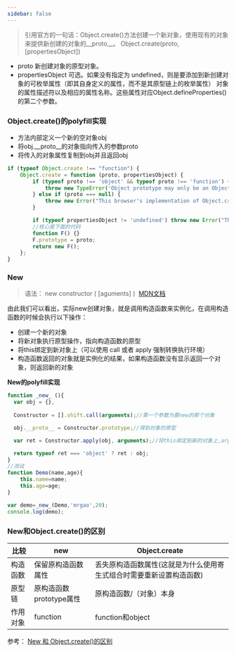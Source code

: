 ```yaml
---
sidebar: false
---
```


> 引用官方的一句话：Object.create()方法创建一个新对象，使用现有的对象来提供新创建的对象的__proto__。 
Object.create(proto, [propertiesObject])
- proto
新创建对象的原型对象。
- propertiesObject
可选。如果没有指定为 undefined，则是要添加到新创建对象的可枚举属性（即其自身定义的属性，而不是其原型链上的枚举属性）
对象的属性描述符以及相应的属性名称。这些属性对应Object.defineProperties()的第二个参数。

### Object.create()的polyfill实现

- 方法内部定义一个新的空对象obj
- 将obj.__proto__的对象指向传入的参数proto
- 将传入的对象属性复制到obj并且返回obj


```js
if (typeof Object.create !== "function") {
    Object.create = function (proto, propertiesObject) {
        if (typeof proto !== 'object' && typeof proto !== 'function') {
            throw new TypeError('Object prototype may only be an Object: ' + proto);
        } else if (proto === null) {
            throw new Error("This browser's implementation of Object.create is a shim and doesn't support 'null' as the first argument.");
        }

        if (typeof propertiesObject != 'undefined') throw new Error("This browser's implementation of Object.create is a shim and doesn't support a second argument.");
        //核心是下面的代码
        function F() {}
        F.prototype = proto;
        return new F();
    };
}
```


### New
> 语法： new constructor ( [aguments] ) 
[MDN文档](https://developer.mozilla.org/zh-CN/docs/Web/JavaScript/Reference/Operators/new)

由此我们可以看出，实际new创建对象，就是调用构造函数来实例化，在调用构造函数的时候会执行以下操作：
- 创建一个新的对象
- 将新对象执行原型操作，指向构造函数的原型
- 将this绑定到新对象上（可以使用 call 或者 apply 强制转换执行环境）
- 构造函数返回的对象就是实例化的结果，如果构造函数没有显示返回一个对象，则返回新的对象

**New的polyfill实现**
```js
function _new_ (){
  var obj = {},
   
  Constructor = [].shift.call(arguments);//第一个参数为要new的那个对象

  obj.__proto__ = Constructor.prototype;//得到对象的原型

  var ret = Constructor.apply(obj, arguments);//将this绑定到新的对象上,arguments已经移除了第一个参数，那么后续的入参为对象的入参

  return typeof ret === 'object' ? ret : obj;
}
//测试
function Demo(name,age){
    this.name=name;
    this.age=age;
}

var demo=_new_(Demo,'mrgao',20);
console.log(demo);

```



### New和Object.create()的区别


| 比较 |	new |	Object.create
| --- | --- | --- |
| 构造函数 |	保留原构造函数属性	|丢失原构造函数属性(这就是为什么使用寄生式组合时需要重新设置构造函数)
|原型链	| 原构造函数prototype属性	| 原构造函数/（对象）本身
| 作用对象	| function	|function和object

参考：
[New 和 Object.create()的区别](https://blog.csdn.net/DepressedPrince/article/details/80909636)
